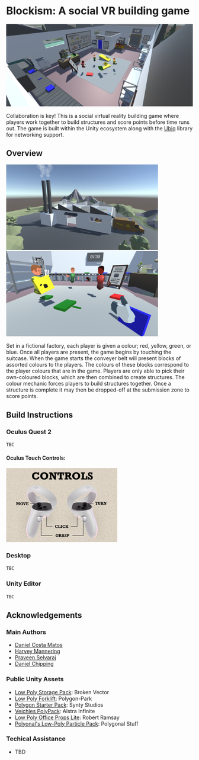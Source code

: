 # Blockism: A social VR building game

![cover_photo](/imgs/factory-overview.png)

Collaboration is key! This is a social virtual reality building game where players work together to build structures and score points before time runs out. The game is built within the Unity ecosystem along with the [Ubiq](https://github.com/UCL-VR/ubiq) library for networking support.

## Overview
<img src="imgs/scene-overview.png" 
alt="drawing" width="410"/><img src="imgs/people.png" alt="drawing" width="410"/>

Set in a fictional factory, each player is given a colour; red, yellow, green, or blue. Once all players are present, the game begins by touching the suitcase. When the game starts the conveyer belt will present blocks of assorted colours to the players. The colours of these blocks correspond to the player colours that are in the game. Players are only able to pick their own-coloured blocks, which are then combined to create structures. The colour mechanic forces players to build structures together. Once a structure is complete it may then be dropped-off at the submission zone to score points.

## Build Instructions

### Oculus Quest 2
```bash
TBC
```
#### Oculus Touch Controls:
<img src="imgs/oculus-touch-controls.png" alt="drawing" width="300"/>

### Desktop
```bash
TBC
```

### Unity Editor
```bash
TBC
```

## Acknowledgements
### Main Authors
- [Daniel Costa Matos](https://github.com/clsbcosta)
- [Harvey Mannering](https://github.com/harveymannering)
- [Praveen Selvaraj](https://github.com/pravsels)
- [Daniel Chipping](https://github.com/dchipping) 

### Public Unity Assets
- [Low Poly Storage Pack](https://assetstore.unity.com/packages/3d/environments/urban/low-poly-storage-pack-101732): Broken Vector
- [Low Poly Forklift](https://assetstore.unity.com/packages/3d/props/industrial/low-poly-forklift-176653): Polygon-Park
- [Polygon Starter Pack](https://assetstore.unity.com/packages/3d/props/polygon-starter-pack-low-poly-3d-art-by-synty-156819): Synty Studios
- [Veichles PolyPack](https://assetstore.unity.com/packages/3d/vehicles/vehicles-polypack-187691): Alstra Infinite
- [Low Poly Office Props Lite](https://assetstore.unity.com/packages/3d/environments/low-poly-office-props-lite-131438): Robert Ramsay
- [Polyonal's Low-Poly Particle Pack](https://assetstore.unity.com/packages/vfx/particles/polygonal-s-low-poly-particle-pack-118355): Polygonal Stuff

### Techical Assistance
- TBD
